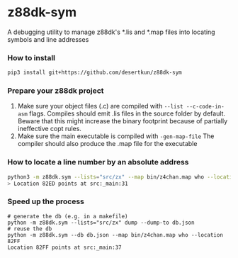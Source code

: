 # z88dk-sym
A debugging utility to manage z88dk's *.lis and *.map files into locating symbols and line addresses

### How to install
```bash
pip3 install git+https://github.com/desertkun/z88dk-sym
```

### Prepare your z88dk project

1. Make sure your object files (.c) are compiled with `--list --c-code-in-asm` flags. 
   Compiles should emit .lis files in the source folder by default.
   Beware that this might increase the binary footprint because of partially
   ineffective copt rules.
2. Make sure the main executable is compiled with `-gen-map-file`
   The compiler should also produce the .map file for the executable

### How to locate a line number by an absolute address

```bash
python3 -m z88dk.sym --lists="src/zx" --map bin/z4chan.map who --location 82ED
> Location 82ED points at src:_main:31
```

### Speed up the process

```
# generate the db (e.g. in a makefile)
python -m z88dk.sym --lists="src/zx" dump --dump-to db.json
# reuse the db
python -m z88dk.sym --db db.json --map bin/z4chan.map who --location 82FF
Location 82FF points at src:_main:37
```